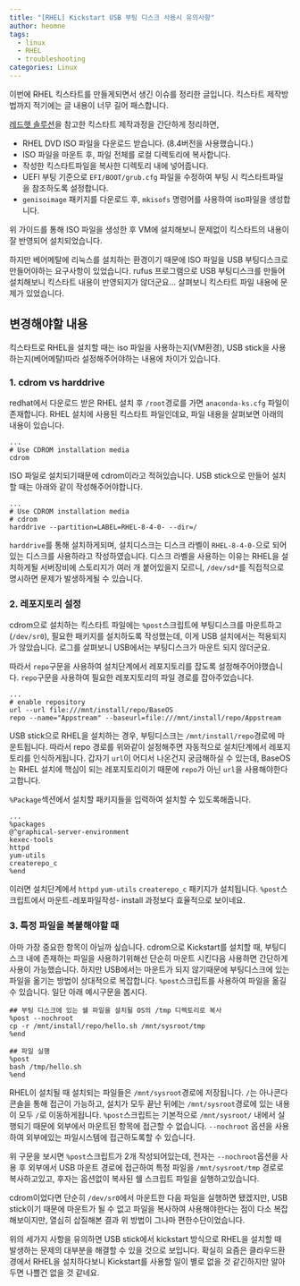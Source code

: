 ```yaml
---
title: "[RHEL] Kickstart USB 부팅 디스크 사용시 유의사항"
author: heomne
tags:
  - linux
  - RHEL
  - troubleshooting
categories: Linux
---
```

이번에 RHEL 킥스타트를 만들게되면서 생긴 이슈를 정리한 글입니다. 킥스타트 제작방법까지 적기에는 글 내용이 너무 길어 패스합니다.

[레드햇 솔루션](https://access.redhat.com/solutions/60959)을 참고한 킥스타트 제작과정을 간단하게 정리하면,

* RHEL DVD ISO 파일을 다운로드 받습니다. (8.4버전을 사용했습니다.)
* ISO 파일을 마운트 후, 파일 전체를 로컬 디렉토리에 복사합니다.
* 작성한 킥스타트파일을 복사한 디렉토리 내에 넣어줍니다.
* UEFI 부팅 기준으로 `EFI/BOOT/grub.cfg` 파일을 수정하여 부팅 시 킥스타트파일을 참조하도록 설정합니다.
* `genisoimage` 패키지를 다운로드 후, `mkisofs` 명령어를 사용하여 iso파일을 생성합니다.

위 가이드를 통해 ISO 파일을 생성한 후 VM에 설치해보니 문제없이 킥스타트의 내용이 잘 반영되어 설치되었습니다.

하지만 베어메탈에 리눅스를 설치하는 환경이기 때문에 ISO 파일을 USB 부팅디스크로 만들어야하는 요구사항이 있었습니다. rufus 프로그램으로 USB 부팅디스크를 만들어 설치해보니 킥스타트 내용이 반영되지가 않더군요... 살펴보니 킥스타트 파일 내용에 문제가 있었습니다.

## 변경해야할 내용

킥스타트로 RHEL을 설치할 때는 iso 파일을 사용하는지(VM환경), USB stick을 사용하는지(베어메탈)따라 설정해주어야하는 내용에 차이가 있습니다.

### 1. cdrom vs harddrive

redhat에서 다운로드 받은 RHEL 설치 후 `/root`경로를 가면 `anaconda-ks.cfg` 파일이 존재합니다. RHEL 설치에 사용된 킥스타트 파일인데요, 파일 내용을 살펴보면 아래의 내용이 있습니다.

```shell
...
# Use CDROM installation media
cdrom
```

ISO 파일로 설치되기때문에 cdrom이라고 적혀있습니다. USB stick으로 만들어 설치할 때는 아래와 같이 작성해주어야합니다.

```shell
...
# Use CDROM installation media
# cdrom
harddrive --partition=LABEL=RHEL-8-4-0- --dir=/
```

`harddrive`를 통해 설치하게되며, 설치디스크는 디스크 라벨이 `RHEL-8-4-0-`으로 되어있는 디스크를 사용하라고 작성하였습니다.
디스크 라벨을 사용하는 이유는 RHEL을 설치하게될 서버장비에 스토리지가 여러 개 붙어있을지 모르니, `/dev/sd*`를 직접적으로 명시하면 문제가 발생하게될 수 있습니다.

### 2. 레포지토리 설정

cdrom으로 설치하는 킥스타트 파일에는 `%post`스크립트에 부팅디스크를 마운트하고(`/dev/sr0`), 필요한 패키지를 설치하도록 작성했는데, 이게 USB 설치에서는 적용되지가 않았습니다. 로그를 살펴보니 USB에서는 부팅디스크가 마운트 되지 않더군요.

따라서 `repo`구문을 사용하여 설치단계에서 레포지토리를 잡도록 설정해주어야했습니다. `repo`구문을 사용하여 필요한 레포지토리의 파일 경로를 잡아주었습니다.

```shell
...
# enable repository
url --url file:///mnt/install/repo/BaseOS
repo --name="Appstream" --baseurl=file:///mnt/install/repo/Appstream
```

USB stick으로 RHEL을 설치하는 경우, 부팅디스크는 `/mnt/install/repo`경로에 마운트됩니다. 따라서 repo 경로를 위와같이 설정해주면 자동적으로 설치단계에서 레포지토리를 인식하게됩니다.
갑자기 `url`이 어디서 나온건지 궁금해하실 수 있는데, BaseOS는 RHEL 설치에 핵심이 되는 레포지토리이기 때문에 `repo`가 아닌 `url`을 사용해야한다고합니다.

`%Package`섹션에서 설치할 패키지들을 입력하여 설치할 수 있도록해줍니다.

```shell
...
%packages
@^graphical-server-environment
kexec-tools
httpd
yum-utils
createrepo_c
%end
```

이러면 설치단계에서 `httpd` `yum-utils` `createrepo_c` 패키지가 설치됩니다. `%post`스크립트에서 마운트-레포파일작성- install 과정보다 효율적으로 보이네요.

### 3. 특정 파일을 복붙해야할 때

아마 가장 중요한 항목이 아닐까 싶습니다. cdrom으로 Kickstart를 설치할 때, 부팅디스크 내에 존재하는 파일을 사용하기위해선 단순히 마운트 시킨다음 사용하면 간단하게 사용이 가능했습니다.
하지만 USB에서는 마운트가 되지 않기때문에 부팅디스크에 있는 파일을 옮기는 방법이 상대적으로 복잡합니다. `%post`스크립트를 사용하여 파일을 옮길 수 있습니다. 일단 아래 예시구문을 봅시다.

```shell
## 부팅 디스크에 있는 쉘 파일을 설치될 OS의 /tmp 디렉토리로 복사
%post --nochroot
cp -r /mnt/install/repo/hello.sh /mnt/sysroot/tmp
%end

## 파일 실행
%post
bash /tmp/hello.sh
%end
```

RHEL이 설치될 때 설치되는 파일들은 `/mnt/sysroot`경로에 저장됩니다. `/`는 아나콘다 콘솔을 통해 접근이 가능하고, 설치가 모두 끝난 뒤에는 `/mnt/sysroot`경로에 있는 내용이 모두 `/`로 이동하게됩니다.
`%post`스크립트는 기본적으로 `/mnt/sysroot/` 내에서 실행되기 때문에 외부에서 마운트된 항목에 접근할 수 없습니다. `--nochroot` 옵션을 사용하여 외부에있는 파일시스템에 접근하도록할 수 있습니다.

위 구문을 보시면 `%post`스크립트가 2개 작성되어있는데, 전자는 `--nochroot`옵션을 사용 후 외부에서 USB 마운트 경로에 접근하여 특정 파일을 `/mnt/sysroot/tmp` 경로로 복사하고있고, 후자는 옵션없이 복사된 쉘 스크립트 파일을 실행하고있습니다.

cdrom이었다면 단순히 `/dev/sr0`에서 마운트한 다음 파일을 실행하면 됐겠지만, USB stick이기 때문에 마운트가 될 수 없고 파일을 복사하여 사용해야한다는 점이 다소 복잡해보이지만, 열심히 삽질해본 결과 위 방법이 그나마 편한수단이었습니다.


위의 세가지 사항을 유의하면 USB stick에서 kickstart 방식으로 RHEL을 설치할 때 발생하는 문제의 대부분을 해결할 수 있을 것으로 보입니다. 확실히 요즘은 클라우드환경에서 RHEL을 설치하다보니 Kickstart를 사용할 일이 별로 없을 것 같긴하지만 알아두면 나쁠건 없을 것 같네요.